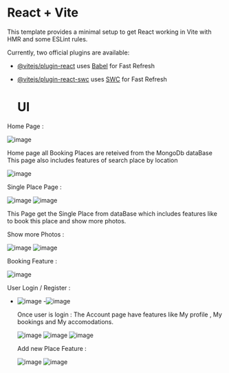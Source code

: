 # React + Vite

This template provides a minimal setup to get React working in Vite with HMR and some ESLint rules.

Currently, two official plugins are available:

- [@vitejs/plugin-react](https://github.com/vitejs/vite-plugin-react/blob/main/packages/plugin-react/README.md) uses [Babel](https://babeljs.io/) for Fast Refresh
- [@vitejs/plugin-react-swc](https://github.com/vitejs/vite-plugin-react-swc) uses [SWC](https://swc.rs/) for Fast Refresh

  # UI
Home Page :

  ![image](https://github.com/loca-tion/Booking-App-Frontend/assets/95977443/859498c4-7bee-4e90-beac-e369ee9639ab)

  Home page all Booking Places are reteived from the MongoDb dataBase
  This page also includes features of search place by location
  
  ![image](https://github.com/loca-tion/Booking-App-Frontend/assets/95977443/130ec65a-1c1d-4708-8be2-51b4dd11ad48)

  
Single Place Page :

![image](https://github.com/loca-tion/Booking-App-Frontend/assets/95977443/e7e96593-e2df-4fd8-8626-9d26b0f0bfe9)
![image](https://github.com/loca-tion/Booking-App-Frontend/assets/95977443/7f2d3291-da3d-489b-b507-79a6d11ea8b3)

This Page get the Single Place from dataBase  which includes features like to book this place and show more photos.

Show more Photos :

  ![image](https://github.com/loca-tion/Booking-App-Frontend/assets/95977443/ee409781-f3cf-45c0-829b-635dba483953)
  ![image](https://github.com/loca-tion/Booking-App-Frontend/assets/95977443/859d7e04-b896-4db0-b2c3-8fd5a2d7ad6a)

Booking Feature :

  ![image](https://github.com/loca-tion/Booking-App-Frontend/assets/95977443/535639f5-2e64-4b46-bb1a-8b782ffd995e)


User Login / Register :

- ![image](https://github.com/loca-tion/Booking-App-Frontend/assets/95977443/2f732ab4-044f-4383-a1a9-4587d2384dfa)
-![image](https://github.com/loca-tion/Booking-App-Frontend/assets/95977443/807be84d-b939-483e-a4cf-31eaf4d1417a)

  Once user is login :
  The Account page have features like My profile , My  bookings and My accomodations.
  
  ![image](https://github.com/loca-tion/Booking-App-Frontend/assets/95977443/63af28c4-cb9b-42cc-b11a-f2e77393b2be)
  ![image](https://github.com/loca-tion/Booking-App-Frontend/assets/95977443/51152e6e-62a0-4969-94b3-5e54a16e1c56)
  ![image](https://github.com/loca-tion/Booking-App-Frontend/assets/95977443/21b93626-1971-4595-a4b1-9d9714b9628f)

  Add new Place Feature :
  
  ![image](https://github.com/loca-tion/Booking-App-Frontend/assets/95977443/a33c2f20-4380-45b4-b48b-a76b0ca251d8)
  ![image](https://github.com/loca-tion/Booking-App-Frontend/assets/95977443/36542358-7e8e-4900-a0ce-c652cf798a84)









    

